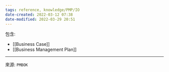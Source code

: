```yaml
---
tags: reference, knowledge/PMP/IO
date-created: 2022-03-12 07:38
date-modified: 2022-03-29 20:51
---
```


包含: 
- [[Business Case]]
- [[Business Management Plan]]

---
來源: `PMBOK`

